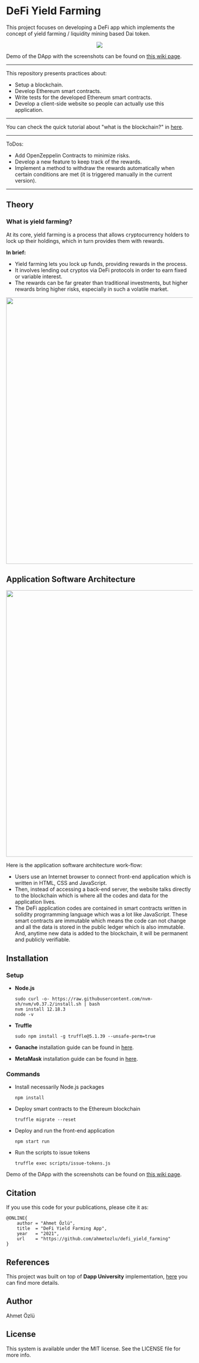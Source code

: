 # DeFi Yield Farming

This project focuses on developing a DeFi app which implements the concept of yield farming / liquidity mining based Dai token.

<p align="center">
  <img src="https://user-images.githubusercontent.com/22610163/104134982-2b389a00-539e-11eb-9ac7-642dbe48ec4d.gif">
</p>

Demo of the DApp with the screenshots can be found on [this wiki page](https://github.com/ahmetozlu/defi_yield_farming/wiki/Demo-of-the-DApp).

---
This repository presents practices about:
- Setup a blockchain.
- Develop Ethereum smart contracts.
- Write tests for the developed Ethereum smart contracts. 
- Develop a client-side website so people can actually use this application.
---

You can check the quick tutorial about "what is the blockchain?" in [here](https://ahmetozlu93.medium.com/blockchain-in-a-nutshell-8ad72743971e).

---
ToDos:
- Add OpenZeppelin Contracts to minimize risks.
- Develop a new feature to keep track of the rewards.
- Implement a method to withdraw the rewards automatically when certain conditions are met (it is triggered manually in the current version).
---

## Theory

### What is yield farming?

At its core, yield farming is a process that allows cryptocurrency holders to lock up their holdings, which in turn provides them with rewards.

**In brief:**

- Yield farming lets you lock up funds, providing rewards in the process.
- It involves lending out cryptos via DeFi protocols in order to earn fixed or variable interest.
- The rewards can be far greater than traditional investments, but higher rewards bring higher risks, especially in such a volatile market.

<p align="center">
  <img src="https://user-images.githubusercontent.com/22610163/118402446-91963780-b672-11eb-9574-12e19fb789f9.png" | width=720>
</p>

## Application Software Architecture

<p align="center">
  <img src="https://user-images.githubusercontent.com/22610163/104122166-729a3880-5354-11eb-9088-5123e47990d2.png" | width=720>
</p>

Here is the application software architecture work-flow:
- Users use an Internet browser to connect front-end application which is written in HTML, CSS and JavaScript. 
- Then, instead of accessing a back-end server, the website talks directly to the blockchain which is where all the codes and data for the application lives. 
- The DeFi application codes are contained in smart contracts written in solidity progrramming language which was a lot like JavaScript. These smart contracts are immutable which means the code can not change and all the data is stored in the public ledger which is also immutable. And, anytime new data is added to the blockchain, it will be permanent and publicly verifiable.

## Installation

### Setup

- **Node.js**

      sudo curl -o- https://raw.githubusercontent.com/nvm-sh/nvm/v0.37.2/install.sh | bash
      nvm install 12.18.3
      node -v

- **Truffle**

      sudo npm install -g truffle@5.1.39 --unsafe-perm=true

- **Ganache** installation guide can be found in [here](https://www.trufflesuite.com/ganache).

- **MetaMask** installation guide can be found in [here](https://metamask.io/).

### Commands

- Install necessarily Node.js packages

      npm install

- Deploy smart contracts to the Ethereum blockchain

      truffle migrate --reset
      
- Deploy and run the front-end application

      npm start run
      
- Run the scripts to issue tokens

      truffle exec scripts/issue-tokens.js

Demo of the DApp with the screenshots can be found on [this wiki page](https://github.com/ahmetozlu/defi_yield_farming/wiki/Demo-of-the-DApp).

## Citation
If you use this code for your publications, please cite it as:

    @ONLINE{
        author = "Ahmet Özlü",
        title  = "DeFi Yield Farming App",
        year   = "2021",
        url    = "https://github.com/ahmetozlu/defi_yield_farming"
    }

## References
This project was built on top of **Dapp University** implementation, [here](https://github.com/dappuniversity/defi_tutorial) you can find more details.

## Author
Ahmet Özlü

## License
This system is available under the MIT license. See the LICENSE file for more info.


